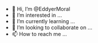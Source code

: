 - 👋 Hi, I’m @EddyerMoral
- 👀 I’m interested in ...
- 🌱 I’m currently learning ...
- 💞️ I’m looking to collaborate on ...
- 📫 How to reach me ...

<!---
EddyerMoral/EddyerMoral is a ✨ special ✨ repository because its `README.md` (this file) appears on your GitHub profile.
You can click the Preview link to take a look at your changes.
--->
